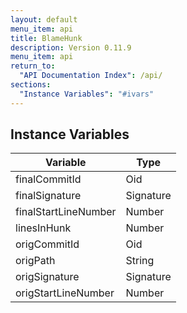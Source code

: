 ```yaml
---
layout: default
menu_item: api
title: BlameHunk
description: Version 0.11.9
menu_item: api
return_to:
  "API Documentation Index": /api/
sections:
  "Instance Variables": "#ivars"
---
```


## <a name="ivars"></a>Instance Variables

| Variable | Type |
| --- | --- |
| <a name="finalCommitId"></a>finalCommitId | Oid |
| <a name="finalSignature"></a>finalSignature | Signature |
| <a name="finalStartLineNumber"></a>finalStartLineNumber | Number |
| <a name="linesInHunk"></a>linesInHunk | Number |
| <a name="origCommitId"></a>origCommitId | Oid |
| <a name="origPath"></a>origPath | String |
| <a name="origSignature"></a>origSignature | Signature |
| <a name="origStartLineNumber"></a>origStartLineNumber | Number |


